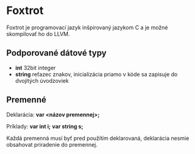 Foxtrot
=============

Foxtrot je programovací jazyk inšpirovaný jazykom C a je možné skompilovať ho do LLVM.

Podporované dátové typy
-------------
* **int** 32bit integer
* **string** reťazec znakov, inicializácia priamo v kóde sa zapisuje do dvojitých úvodzoviek


Premenné
-------------

Deklarácia:
**var <typ> <názov premennej>;**

Príklady:
**var int i;**
**var string s;**

Každá premenná musí byť pred použítím deklarovaná, deklarácia nesmie obsahovat priradenie
do premennej.
